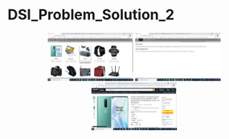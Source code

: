 # DSI_Problem_Solution_2
<p align="center">
  <img src="/Result_Image/HomePage1.png" width="170">
  <img src="/Result_Image/NewsPage.png" width="170">
  <img src="/Result_Image/ClickingImage.png" width="170">
  </p>
